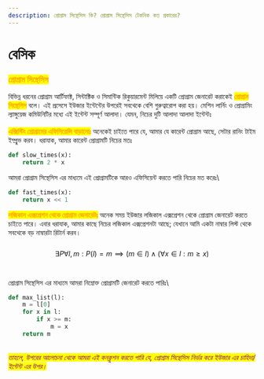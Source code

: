 ```yaml
---
description: প্রোগ্রাম সিন্থেসিস কি? প্রোগ্রাম সিন্থেসিস টেকনিক কত প্রকারের?
---
```


# বেসিক

### <mark style="color:orange;">**প্রোগ্রাম সিন্থেসিস**</mark> <a href="#define" id="define"></a>

বিভিন্ন ধরনের প্রোগ্রাম আর্টিফাক্ট, সিন্টাক্টিক ও সিমান্টিক রিকুয়ারমেন্ট মিলিয়ে একটি প্রোগ্রাম জেনারেট করাকেই <mark style="color:orange;">**প্রোগ্রাম সিন্থেসিস**</mark> বলে। এই প্রসেসে ইউজার ইন্টেন্টের উপরেই সবথেকে বেশি গুরুত্বারোপ করা হয়। মেশিন লার্নিং ও প্রোগ্রামিং ল্যাঙ্গুয়েজ কমিউনিটির মধ্যে এই ইন্টেন্ট সম্পূর্ণ আলাদা। যেমন, নিচের দুটি আলাদা আলাদা ইন্টেন্টঃ\
\
<mark style="color:orange;">**এক্সিস্টিং প্রোগ্রামের এফিসিয়েন্সি বাড়ানোঃ**</mark> অনেকেই চাইতে পারে যে, আমার যে কারেন্ট প্রোগ্রাম আছে, সেটার রানিং টাইম ইম্প্রুভ করব। ধরাযাক, আমার কারেন্ট প্রোগ্রামটি নিচের মতঃ

```python
def slow_times(x):
    return 2 * x
```

আমরা প্রোগ্রাম সিন্থেসিস এর মাধ্যমে এই প্রোগ্রামটিকে আরও এফিসিয়েন্ট করতে পারি নিচের মত করেঃ\\

```python
def fast_times(x):
    return x << 1
```

<mark style="color:orange;">**লজিকাল এক্সপ্রেশন থেকে প্রোগ্রাম জেনারেটঃ**</mark> অনেক সময় ইউজার লজিকাল এক্সপ্রেশন থেকে প্রোগ্রাম জেনারেট করতে চাইতে পারে। এবার ধরাযাক, আমার কাছে নিচের লজিকাল এক্সপ্রেশনটা আছে; যেখানে আমি একটা নাম্বার লিস্ট থেকে সবথেকে বড় নাম্বারটা রিটার্ন করব।\
\
$$\exists P \forall l, m: P(l) = m \implies (m \in l) \land (\forall x \in l: m \ge x)$$\
\
প্রোগ্রাম সিন্থেসিস এর মাধ্যমে আমরা নিম্নোক্ত প্রোগ্রামটি জেনারেট করতে পারিঃ\


```python
def max_list(l):
    m = l[0]
    for x in l:
        if x >= m:
            m = x
    return m
```

\
_<mark style="color:purple;">তাহলে, উপরের আলোচনা থেকে আমরা এই কনক্লুশন করতে পারি যে, প্রোগ্রাম সিন্থেসিস নির্ভর করে ইউজার এর চাহিদা/ইন্টেন্ট এর উপর।</mark>_
